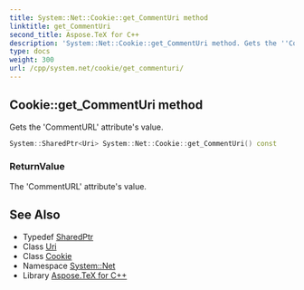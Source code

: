 ```yaml
---
title: System::Net::Cookie::get_CommentUri method
linktitle: get_CommentUri
second_title: Aspose.TeX for C++
description: 'System::Net::Cookie::get_CommentUri method. Gets the ''CommentURL'' attribute''s value in C++.'
type: docs
weight: 300
url: /cpp/system.net/cookie/get_commenturi/
---
```

## Cookie::get_CommentUri method


Gets the 'CommentURL' attribute's value.

```cpp
System::SharedPtr<Uri> System::Net::Cookie::get_CommentUri() const
```


### ReturnValue

The 'CommentURL' attribute's value.

## See Also

* Typedef [SharedPtr](../../../system/sharedptr/)
* Class [Uri](../../../system/uri/)
* Class [Cookie](../)
* Namespace [System::Net](../../)
* Library [Aspose.TeX for C++](../../../)
